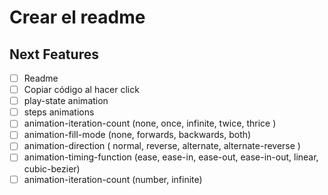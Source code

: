 # Crear el readme

## Next Features

- [ ] Readme
- [ ] Copiar código al hacer click
- [ ] play-state animation
- [ ] steps animations
- [ ] animation-iteration-count (none, once, infinite, twice, thrice )
- [ ] animation-fill-mode (none, forwards, backwards, both)
- [ ] animation-direction ( normal, reverse, alternate, alternate-reverse )
- [ ] animation-timing-function (ease, ease-in, ease-out, ease-in-out, linear, cubic-bezier)
- [ ] animation-iteration-count (number, infinite)
